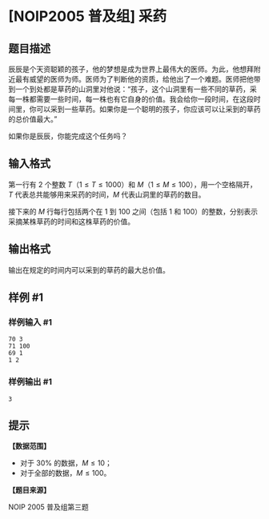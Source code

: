 # [NOIP2005 普及组] 采药

## 题目描述

辰辰是个天资聪颖的孩子，他的梦想是成为世界上最伟大的医师。为此，他想拜附近最有威望的医师为师。医师为了判断他的资质，给他出了一个难题。医师把他带到一个到处都是草药的山洞里对他说：“孩子，这个山洞里有一些不同的草药，采每一株都需要一些时间，每一株也有它自身的价值。我会给你一段时间，在这段时间里，你可以采到一些草药。如果你是一个聪明的孩子，你应该可以让采到的草药的总价值最大。”


如果你是辰辰，你能完成这个任务吗？


## 输入格式

第一行有 $2$ 个整数 $T$（$1 \le T \le 1000$）和 $M$（$1 \le  M \le 100$），用一个空格隔开，$T$ 代表总共能够用来采药的时间，$M$ 代表山洞里的草药的数目。

接下来的 $M$ 行每行包括两个在 $1$ 到 $100$ 之间（包括 $1$ 和 $100$）的整数，分别表示采摘某株草药的时间和这株草药的价值。

## 输出格式

输出在规定的时间内可以采到的草药的最大总价值。


## 样例 #1

### 样例输入 #1
```
70 3
71 100
69 1
1 2
```

### 样例输出 #1

```
3
```

## 提示

**【数据范围】**

- 对于 $30\%$ 的数据，$M \le 10$；
- 对于全部的数据，$M \le 100$。

**【题目来源】**

NOIP 2005 普及组第三题
